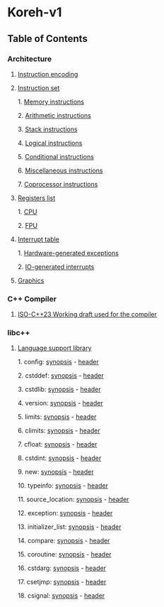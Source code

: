 # Koreh-v1
## Table of Contents
### Architecture
1. [Instruction encoding](docs/arch/instruction-encoding.md)
2. [Instruction set](docs/arch/instructions.md)
 
	1\. [Memory instructions](docs/arch/instructions.md#memory-instructions)
	
	2\. [Arithmetic instructions](docs/arch/instructions.md#memory-instructions)
	
	3\. [Stack instructions](docs/arch/instructions.md#stack-instructions)
	
	4\. [Logical instructions](docs/arch/instructions.md#logical-instructions)
	
	5\. [Conditional instructions](docs/arch/instructions.md#conditional-instructions)
	
	6\. [Miscellaneous instructions](docs/arch/instructions.md#miscellaneous-instructions)
	
	7\. [Coprocessor instructions](docs/arch/instructions.md#coprocessor-instructions)
3. [Registers list](docs/arch/registers.md)
 
	1\.	[CPU](docs/arch/registers.md#cpu)
	
	2\. [FPU](docs/arch/registers.md#fpu)
4. [Interrupt table](docs/arch/interrupts.md)

	1\. [Hardware-generated exceptions](docs/arch/interrupts.md#hardware-generated-exceptions)
	
	2\. [IO-generated interrupts](docs/arch/interrupts.md#io-generated-interrupts)
5. [Graphics](docs/arch/graphics.md)

### C++ Compiler
1. [ISO-C++23 Working draft used for the compiler](http://open-std.org/JTC1/SC22/WG21/docs/papers/2020/n4878.pdf)

### libc++
1. [Language support library](docs/libc++/language-support-library.md)

	1\. config: [synopsis](docs/libc++/language-support-library.md#config) - [header](core-compiler-collection/libc++/include/config)

	2\. cstddef: [synopsis](docs/libc++/language-support-library.md#cstddef) - [header](core-compiler-collection/libc++/include/cstddef)

	3\. cstdlib: [synopsis](docs/libc++/language-support-library.md#cstdlib) - [header](core-compiler-collection/libc++/include/cstdlib)

	4\. version: [synopsis](docs/libc++/language-support-library.md#version) - [header](core-compiler-collection/libc++/include/version)

	5\. limits: [synopsis](docs/libc++/language-support-library.md#limits) - [header](core-compiler-collection/libc++/include/limits)

	6\. climits: [synopsis](docs/libc++/language-support-library.md#climits) - [header](core-compiler-collection/libc++/include/climits)

	7\. cfloat: [synopsis](docs/libc++/language-support-library.md#cfloat) - [header](core-compiler-collection/libc++/include/cfloat)

	8\. cstdint: [synopsis](docs/libc++/language-support-library.md#cstdint) - [header](core-compiler-collection/libc++/include/cstdint)

	9\. new: [synopsis](docs/libc++/language-support-library.md#new) - [header](core-compiler-collection/libc++/include/new)

	10\. typeinfo: [synopsis](docs/libc++/language-support-library.md#typeinfo) - [header](core-compiler-collection/libc++/include/typeinfo)

	11\. source_location: [synopsis](docs/libc++/language-support-library.md#source_location) - [header](core-compiler-collection/libc++/include/source_location)

	12\. exception: [synopsis](docs/libc++/language-support-library.md#exception) - [header](core-compiler-collection/libc++/include/exception)

	13\. initializer_list: [synopsis](docs/libc++/language-support-library.md#initializer_list) - [header](core-compiler-collection/libc++/include/initializer_list)

	14\. compare: [synopsis](docs/libc++/language-support-library.md#compare) - [header](core-compiler-collection/libc++/include/compare)

	15\. coroutine: [synopsis](docs/libc++/language-support-library.md#coroutine) - [header](core-compiler-collection/libc++/include/coroutine)

	16\. cstdarg: [synopsis](docs/libc++/language-support-library.md#cstdarg) - [header](core-compiler-collection/libc++/include/cstdarg)

	17\. csetjmp: [synopsis](docs/libc++/language-support-library.md#csetjmp) - [header](core-compiler-collection/libc++/include/csetjmp)

	18\. csignal: [synopsis](docs/libc++/language-support-library.md#csignal) - [header](core-compiler-collection/libc++/include/csignal)
